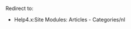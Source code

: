 <!-- Filename: Help4.x:Extensions_Module_Manager_Articles_Categories / Display title: Site modules: Artikelen - Categorieën -->

Redirect to:

- Help4.x:Site Modules: Articles -
  Categories/nl
